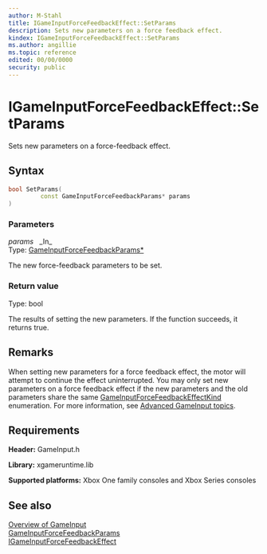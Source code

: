 ```yaml
---
author: M-Stahl
title: IGameInputForceFeedbackEffect::SetParams
description: Sets new parameters on a force feedback effect.
kindex: IGameInputForceFeedbackEffect::SetParams
ms.author: angillie
ms.topic: reference
edited: 00/00/0000
security: public
---
```


# IGameInputForceFeedbackEffect::SetParams  

Sets new parameters on a force-feedback effect.  

## Syntax  
  
```cpp
bool SetParams(  
         const GameInputForceFeedbackParams* params  
)  
```  
  
### Parameters  
  
*params* &nbsp;&nbsp;\_In\_  
Type: [GameInputForceFeedbackParams*](../../../structs/gameinputforcefeedbackparams.md)  
  
The new force-feedback parameters to be set.  
  
  
### Return value  

Type: bool
  
The results of setting the new parameters. If the function succeeds, it returns true.  
  
## Remarks  
  
When setting new parameters for a force feedback effect, the motor will attempt to continue the effect uninterrupted. You may only set new parameters on a force feedback effect if the new parameters and the old parameters share the same [GameInputForceFeedbackEffectKind](../../../enums/gameinputforcefeedbackeffectkind.md) enumeration. For more information, see [Advanced GameInput topics](../../../../../../input/advanced/input-advanced-topics.md).  
  
## Requirements  
  
**Header:** GameInput.h
  
**Library:** xgameruntime.lib
  
**Supported platforms:** Xbox One family consoles and Xbox Series consoles  
  
## See also  

[Overview of GameInput](../../../../../../input/overviews/input-overview.md)  
[GameInputForceFeedbackParams](../../../structs/gameinputforcefeedbackparams.md)  
[IGameInputForceFeedbackEffect](../igameinputforcefeedbackeffect.md) 